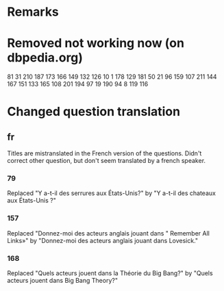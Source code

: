 # Remarks

# Removed not working now (on dbpedia.org)

81
31
210
187
173
166
149
132
126
10
1
178
129
181
50
21
96
159
107
211
144
167
151
133
165
108
201
194
97
19
190
94
8
119
116

# Changed question translation

## fr
Titles are mistranslated in the French version of the questions.
Didn't correct other question, but don't seem translated by a french speaker.

### 79
Replaced "Y a-t-il des serrures aux États-Unis?"
by
"Y a-t-il des chateaux aux États-Unis ?"

### 157
Replaced "Donnez-moi des acteurs anglais jouant dans \" Remember All Links»"
by
"Donnez-moi des acteurs anglais jouant dans Lovesick."

### 168
Replaced "Quels acteurs jouent dans la Théorie du Big Bang?"
by
"Quels acteurs jouent dans Big Bang Theory?"